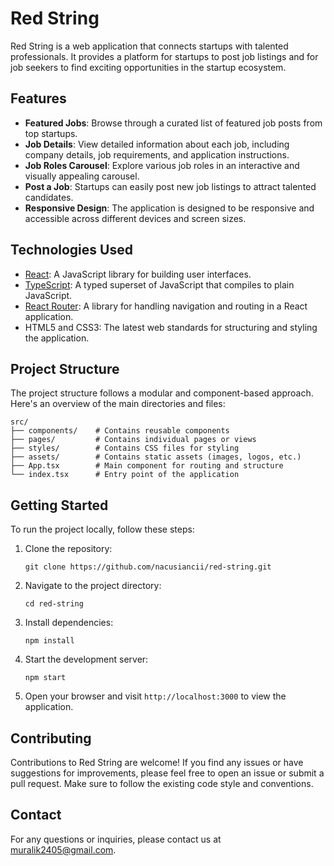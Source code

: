 # Red String

Red String is a web application that connects startups with talented professionals. It provides a platform for startups to post job listings and for job seekers to find exciting opportunities in the startup ecosystem.

## Features

- **Featured Jobs**: Browse through a curated list of featured job posts from top startups.
- **Job Details**: View detailed information about each job, including company details, job requirements, and application instructions.
- **Job Roles Carousel**: Explore various job roles in an interactive and visually appealing carousel.
- **Post a Job**: Startups can easily post new job listings to attract talented candidates.
- **Responsive Design**: The application is designed to be responsive and accessible across different devices and screen sizes.

## Technologies Used

- [React](https://reactjs.org/): A JavaScript library for building user interfaces.
- [TypeScript](https://www.typescriptlang.org/): A typed superset of JavaScript that compiles to plain JavaScript.
- [React Router](https://reactrouter.com/): A library for handling navigation and routing in a React application.
- HTML5 and CSS3: The latest web standards for structuring and styling the application.

## Project Structure

The project structure follows a modular and component-based approach. Here's an overview of the main directories and files:

```
src/
├── components/    # Contains reusable components
├── pages/         # Contains individual pages or views
├── styles/        # Contains CSS files for styling
├── assets/        # Contains static assets (images, logos, etc.)
├── App.tsx        # Main component for routing and structure
└── index.tsx      # Entry point of the application
```

## Getting Started

To run the project locally, follow these steps:

1. Clone the repository:
   ```
   git clone https://github.com/nacusiancii/red-string.git
   ```

2. Navigate to the project directory:
   ```
   cd red-string
   ```

3. Install dependencies:
   ```
   npm install
   ```

4. Start the development server:
   ```
   npm start
   ```

5. Open your browser and visit `http://localhost:3000` to view the application.

## Contributing

Contributions to Red String are welcome! If you find any issues or have suggestions for improvements, please feel free to open an issue or submit a pull request. Make sure to follow the existing code style and conventions.


## Contact

For any questions or inquiries, please contact us at [muralik2405@gmail.com](muralik2405@gmail.com).
